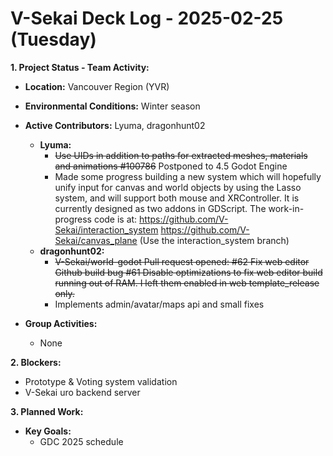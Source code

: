 # V-Sekai Deck Log - 2025-02-25 (Tuesday)

**1. Project Status - Team Activity:**

- **Location:** Vancouver Region (YVR)
- **Environmental Conditions:** Winter season
- **Active Contributors:** Lyuma, dragonhunt02

  - **Lyuma:**
    - ~~Use UIDs in addition to paths for extracted meshes, materials and animations #100786~~ Postponed to 4.5 Godot Engine
    - Made some progress building a new system which will hopefully unify input for canvas and world objects by using the Lasso system, and will support both mouse and XRController. It is currently designed as two addons in GDScript. The work-in-progress code is at: <https://github.com/V-Sekai/interaction_system> <https://github.com/V-Sekai/canvas_plane> (Use the interaction_system branch)
  - **dragonhunt02:**
    - ~~V-Sekai/world-godot Pull request opened: #62 Fix web editor Github build bug #61 Disable optimizations to fix web editor build running out of RAM. I left them enabled in web template_release only.~~
    - Implements admin/avatar/maps api and small fixes

- **Group Activities:**
  - None

**2. Blockers:**

- Prototype & Voting system validation
- V-Sekai uro backend server

**3. Planned Work:**

- **Key Goals:**
  - GDC 2025 schedule

